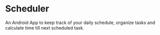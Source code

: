 # Scheduler
An Android App to keep track of your daily schedule, organize tasks and calculate time till next scheduled task.
